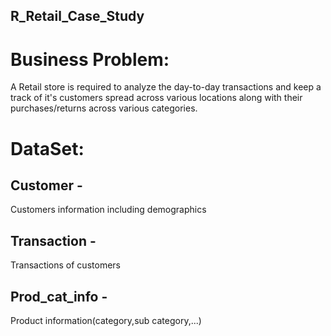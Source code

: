 ## R_Retail_Case_Study
# Business Problem:
A Retail store is required to analyze the day-to-day transactions and keep a track of it's customers spread across various locations along with their purchases/returns across various categories.

# DataSet:
## Customer - 
Customers information including demographics
## Transaction -
Transactions of customers
## Prod_cat_info -
Product information(category,sub category,...)



